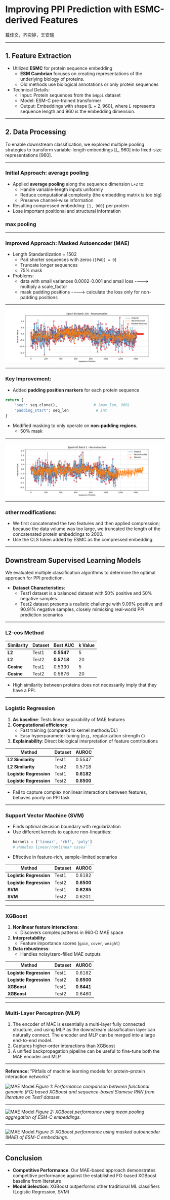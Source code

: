 # Improving PPI Prediction with ESMC-derived Features

戴佳文，齐奕婷，王安瑞

---

## 1. Feature Extraction

- Utilized ​**ESMC**​ for protein sequence embedding
    - **ESM Cambrian** focuses on creating representations of the underlying biology of proteins.
    - Old methods use biological annotations or only protein sequences
- Technical Details:
    - Input: Protein sequences from the `b4ppi` dataset
    - Model: ESM-C pre-trained transformer
    - Output: Embeddings with shape $[L+2, 960]$, where $L$ represents sequence length and 960 is the embedding dimension.
---
## 2. Data Processing

To enable downstream classification, we explored multiple pooling strategies to transform variable-length embeddings [L, 960] into fixed-size representations [960].

---

### Initial Approach: average pooling
- Applied ​**average pooling**​ along the sequence dimension `L+2` to:
  - Handle variable-length inputs uniformly
  - Reduce computational complexity (the embedding matrix is too big)
  - Preserve channel-wise information
- Resulting compressed embedding: `[1, 960]` per protein
- Lose important positional and structural information

### max pooling
---


### Improved Approach: Masked Autoencoder (MAE)
- Length Standardization = 1502
    - Pad shorter sequences with zeros (`[PAD] = 0`)
    - Truncate longer sequences
    - 75% mask
- Problems:
  - data with small variances 0.0002-0.001 and small loss ----> multiply a scale_factor
  - mask padding positions ----> calculate the loss only for non-padding positions

---
![MAE Model](./imgs/epoch60_batch200.png)

---
### Key Improvement:  
- Added ​**padding position markers**​ for each protein sequence  

```python
return {
    "seq": seq.clone(),                # (max_len, 960)
    "padding_start": seq_len            # int
}
```
- Modified masking to ​only operate on **non-padding regions**.
  - 50% mask
---
![MAE Model](./imgs/epoch60_batch1.png)

---

### other modifications:  
- We first concatenated the two features and then applied compression; because the data volume was too large, we truncated the length of the concatenated protein embeddings to 2000.
- Use the CLS token added by ESMC as the compressed embedding.



---
## Downstream Supervised Learning Models

We evaluated multiple classification algorithms to determine the optimal approach for PPI prediction.

- **Dataset Characteristics**: 
  - Test1 dataset is a balanced dataset with 50% positive and 50% negative samples.
  - Test2 dataset presents a realistic challenge with 9.09% positive and 90.91% negative samples, closely mimicking real-world PPI prediction scenarios
---

### L2-cos Method

| Similarity      | Dataset | Best AUC | k Value |
|-----------------|---------|----------|---------|
| **L2**          | Test1   | **0.5547** | 5       |
| **L2**          | Test2   | **0.5718** | 20      |
| **Cosine**      | Test1   | 0.5330   | 5       |
| **Cosine**      | Test2   | 0.5676   | 20      |


- High similarity between proteins does not necessarily imply that they have a PPI.

---

### Logistic Regression

1. ​**As baseline**: Tests linear separability of MAE features
2. ​**Computational efficiency**: 
   - Fast training (compared to kernel methods/DL)
   - Easy hyperparameter tuning (e.g., regularization strength `C`)
3. ​**Explainability**: Direct biological interpretation of feature contributions

| Method             | Dataset | AUROC    |
|--------------------|---------|--------|
| **L2 Similarity**   | Test1   | 0.5547 |
| **L2 Similarity**   | Test2   | 0.5718 |
| **Logistic Regression** | Test1   | **0.6182** |
| **Logistic Regression** | Test2   | **0.6500** |


- Fail to capture complex nonlinear interactions between features, behaves poorly on PPI task

---

### Support Vector Machine (SVM)
* Finds optimal decision boundary with regularization
* ​Use different kernels to capture non-linearities: 
  ```python
  kernels = ['linear', 'rbf', 'poly']  
  # Handles linear/nonlinear cases```
* Effective in feature-rich, sample-limited scenarios

| Method               | Dataset | AUROC    |
|----------------------|---------|--------|
| **Logistic Regression** | Test1   | 0.6182 |
| **Logistic Regression** | Test2   | **0.6500** |
| **SVM**               | Test1   | **0.6285** |
| **SVM**               | Test2   | 0.6201 |

---
### XGBoost
1. **Nonlinear feature interactions**: 
   - Discovers complex patterns in 960-D MAE space
2. **Interpretability**: 
   - Feature importance scores (`gain`, `cover`, `weight`)
3. **Data robustness**: 
   - Handles noisy/zero-filled MAE outputs

| Method               | Dataset | AUROC  |
|----------------------|---------|--------|
| **Logistic Regression** | Test1   | 0.6182 |
| **Logistic Regression** | Test2   | **0.6500** |
| **XGBoost**           | Test1   | **0.6441** |
| **XGBoost**           | Test2   | 0.6480 |
---

### Multi-Layer Perceptron (MLP)
1. The encoder of MAE is essentially a multi-layer fully connected structure, and using MLP as the downstream classification layer can naturally connect. The encoder and MLP can be merged into a large end-to-end model.
2. Captures higher-order interactions than XGBoost
3. A unified backpropagation pipeline can be useful to fine-tune both the MAE encoder and MLP

---

**Reference:** "Pitfalls of machine learning models for protein–protein interaction networks"

![MAE Model](./imgs/baseline_t1.png)
*Figure 1: Performance comparison between functional genomic (FG) based XGBoost and sequence-based Siamese RNN from literature on Test1 dataset.*

---

![MAE Model](./imgs/xgb_mean.png)
*Figure 2: XGBoost performance using mean pooling aggregation of ESM-C embeddings.*

---

![MAE Model](./imgs/xgb_mae_v1.png)
*Figure 3: XGBoost performance using masked autoencoder (MAE) of ESM-C embeddings.*

---
## Conclusion

- **Competitive Performance**: Our MAE-based approach demonstrates competitive performance against the established FG-based XGBoost baseline from literature
- **Model Selection**: XGBoost outperforms other traditional ML classifiers (Logistic Regression, SVM)

